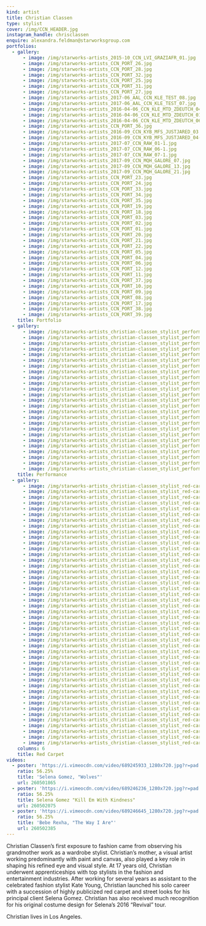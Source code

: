 ```yaml
---
kind: artist
title: Christian Classen
type: stylist
cover: /img/CCN_HEADER.jpg
instagram_handle: chrisclassen
enquire: alexandra.feldman@starworksgroup.com
portfolios:
  - gallery:
      - image: /img/starworks-artists_2015-10_CCN_LVI_GRAZIAFR_01.jpg
      - image: /img/starworks-artists_CCN_PORT_26.jpg
      - image: /img/starworks-artists_CCN_PORT_28.jpg
      - image: /img/starworks-artists_CCN_PORT_32.jpg
      - image: /img/starworks-artists_CCN_PORT_25.jpg
      - image: /img/starworks-artists_CCN_PORT_31.jpg
      - image: /img/starworks-artists_CCN_PORT_27.jpg
      - image: /img/starworks-artists_2017-06_AAL_CCN_KLE_TEST_08.jpg
      - image: /img/starworks-artists_2017-06_AAL_CCN_KLE_TEST_07.jpg
      - image: /img/starworks-artists_2016-04-06_CCN_KLE_MTD_ZDEUTCH_04.jpg
      - image: /img/starworks-artists_2016-04-06_CCN_KLE_MTD_ZDEUTCH_01.jpg
      - image: /img/starworks-artists_2016-04-06_CCN_KLE_MTD_ZDEUTCH_06-1.jpg
      - image: /img/starworks-artists_CCN_PORT_36.jpg
      - image: /img/starworks-artists_2016-09_CCN_KYB_MFS_JUSTJARED_03.jpg
      - image: /img/starworks-artists_2016-09_CCN_KYB_MFS_JUSTJARED_04-1.jpg
      - image: /img/starworks-artists_2017-07_CCN_RAW_01-1.jpg
      - image: /img/starworks-artists_2017-07_CCN_RAW_06-1.jpg
      - image: /img/starworks-artists_2017-07_CCN_RAW_07-1.jpg
      - image: /img/starworks-artists_2017-09_CCN_MQH_GALORE_07.jpg
      - image: /img/starworks-artists_2017-09_CCN_MQH_GALORE_13.jpg
      - image: /img/starworks-artists_2017-09_CCN_MQH_GALORE_21.jpg
      - image: /img/starworks-artists_CCN_PORT_23.jpg
      - image: /img/starworks-artists_CCN_PORT_24.jpg
      - image: /img/starworks-artists_CCN_PORT_33.jpg
      - image: /img/starworks-artists_CCN_PORT_34.jpg
      - image: /img/starworks-artists_CCN_PORT_35.jpg
      - image: /img/starworks-artists_CCN_PORT_19.jpg
      - image: /img/starworks-artists_CCN_PORT_18.jpg
      - image: /img/starworks-artists_CCN_PORT_03.jpg
      - image: /img/starworks-artists_CCN_PORT_02.jpg
      - image: /img/starworks-artists_CCN_PORT_01.jpg
      - image: /img/starworks-artists_CCN_PORT_20.jpg
      - image: /img/starworks-artists_CCN_PORT_21.jpg
      - image: /img/starworks-artists_CCN_PORT_22.jpg
      - image: /img/starworks-artists_CCN_PORT_05.jpg
      - image: /img/starworks-artists_CCN_PORT_04.jpg
      - image: /img/starworks-artists_CCN_PORT_06.jpg
      - image: /img/starworks-artists_CCN_PORT_12.jpg
      - image: /img/starworks-artists_CCN_PORT_11.jpg
      - image: /img/starworks-artists_CCN_PORT_37.jpg
      - image: /img/starworks-artists_CCN_PORT_10.jpg
      - image: /img/starworks-artists_CCN_PORT_09.jpg
      - image: /img/starworks-artists_CCN_PORT_08.jpg
      - image: /img/starworks-artists_CCN_PORT_17.jpg
      - image: /img/starworks-artists_CCN_PORT_38.jpg
      - image: /img/starworks-artists_CCN_PORT_39.jpg
    title: Portfolio
  - gallery:
      - image: /img/starworks-artists_christian-classen_stylist_performance_01.jpg
      - image: /img/starworks-artists_christian-classen_stylist_performance_02.jpg
      - image: /img/starworks-artists_christian-classen_stylist_performance_03.jpg
      - image: /img/starworks-artists_christian-classen_stylist_performance_04.jpg
      - image: /img/starworks-artists_christian-classen_stylist_performance_05.jpg
      - image: /img/starworks-artists_christian-classen_stylist_performance_06.jpg
      - image: /img/starworks-artists_christian-classen_stylist_performance_07.jpg
      - image: /img/starworks-artists_christian-classen_stylist_performance_08.jpg
      - image: /img/starworks-artists_christian-classen_stylist_performance_09.jpg
      - image: /img/starworks-artists_christian-classen_stylist_performance_10.jpg
      - image: /img/starworks-artists_christian-classen_stylist_performance_11.jpg
      - image: /img/starworks-artists_christian-classen_stylist_performance_12.jpg
      - image: /img/starworks-artists_christian-classen_stylist_performance_13.jpg
      - image: /img/starworks-artists_christian-classen_stylist_performance_14.jpg
      - image: /img/starworks-artists_christian-classen_stylist_performance_15.jpg
      - image: /img/starworks-artists_christian-classen_stylist_performance_16.jpg
      - image: /img/starworks-artists_christian-classen_stylist_performance_17.jpg
      - image: /img/starworks-artists_christian-classen_stylist_performance_18.jpg
      - image: /img/starworks-artists_christian-classen_stylist_performance_19.jpg
      - image: /img/starworks-artists_christian-classen_stylist_performance_20.jpg
      - image: /img/starworks-artists_christian-classen_stylist_performance_21.jpg
      - image: /img/starworks-artists_christian-classen_stylist_performance_22.jpg
      - image: /img/starworks-artists_christian-classen_stylist_performance_23.jpg
      - image: /img/starworks-artists_christian-classen_stylist_performance_24.jpg
      - image: /img/starworks-artists_christian-classen_stylist_performance_25.jpg
    title: Performance
  - gallery:
      - image: /img/starworks-artists_christian-classen_stylist_red-carpet_01.jpg
      - image: /img/starworks-artists_christian-classen_stylist_red-carpet_02.jpg
      - image: /img/starworks-artists_christian-classen_stylist_red-carpet_03.jpg
      - image: /img/starworks-artists_christian-classen_stylist_red-carpet_04.jpg
      - image: /img/starworks-artists_christian-classen_stylist_red-carpet_05.jpg
      - image: /img/starworks-artists_christian-classen_stylist_red-carpet_06.jpg
      - image: /img/starworks-artists_christian-classen_stylist_red-carpet_07.jpg
      - image: /img/starworks-artists_christian-classen_stylist_red-carpet_08.jpg
      - image: /img/starworks-artists_christian-classen_stylist_red-carpet_09.jpg
      - image: /img/starworks-artists_christian-classen_stylist_red-carpet_10.jpg
      - image: /img/starworks-artists_christian-classen_stylist_red-carpet_11.jpg
      - image: /img/starworks-artists_christian-classen_stylist_red-carpet_12.jpg
      - image: /img/starworks-artists_christian-classen_stylist_red-carpet_13.jpg
      - image: /img/starworks-artists_christian-classen_stylist_red-carpet_14.jpg
      - image: /img/starworks-artists_christian-classen_stylist_red-carpet_15.jpg
      - image: /img/starworks-artists_christian-classen_stylist_red-carpet_16.jpg
      - image: /img/starworks-artists_christian-classen_stylist_red-carpet_17.jpg
      - image: /img/starworks-artists_christian-classen_stylist_red-carpet_18.jpg
      - image: /img/starworks-artists_christian-classen_stylist_red-carpet_19.jpg
      - image: /img/starworks-artists_christian-classen_stylist_red-carpet_20.jpg
      - image: /img/starworks-artists_christian-classen_stylist_red-carpet_21.jpg
      - image: /img/starworks-artists_christian-classen_stylist_red-carpet_22.jpg
      - image: /img/starworks-artists_christian-classen_stylist_red-carpet_23.jpg
      - image: /img/starworks-artists_christian-classen_stylist_red-carpet_24.jpg
      - image: /img/starworks-artists_christian-classen_stylist_red-carpet_25.jpg
      - image: /img/starworks-artists_christian-classen_stylist_red-carpet_26.jpg
      - image: /img/starworks-artists_christian-classen_stylist_red-carpet_27.jpg
      - image: /img/starworks-artists_christian-classen_stylist_red-carpet_28.jpg
      - image: /img/starworks-artists_christian-classen_stylist_red-carpet_29.jpg
      - image: /img/starworks-artists_christian-classen_stylist_red-carpet_30.jpg
      - image: /img/starworks-artists_christian-classen_stylist_red-carpet_31.jpg
      - image: /img/starworks-artists_christian-classen_stylist_red-carpet_32.jpg
      - image: /img/starworks-artists_christian-classen_stylist_red-carpet_33.jpg
      - image: /img/starworks-artists_christian-classen_stylist_red-carpet_34.jpg
      - image: /img/starworks-artists_christian-classen_stylist_red-carpet_35.jpg
      - image: /img/starworks-artists_christian-classen_stylist_red-carpet_36.jpg
      - image: /img/starworks-artists_christian-classen_stylist_red-carpet_37.jpg
      - image: /img/starworks-artists_christian-classen_stylist_red-carpet_38.jpg
      - image: /img/starworks-artists_christian-classen_stylist_red-carpet_39.jpg
      - image: /img/starworks-artists_christian-classen_stylist_red-carpet_40.jpg
      - image: /img/starworks-artists_christian-classen_stylist_red-carpet_41.jpg
      - image: /img/starworks-artists_christian-classen_stylist_red-carpet_42.jpg
      - image: /img/starworks-artists_christian-classen_stylist_red-carpet_43.jpg
      - image: /img/starworks-artists_christian-classen_stylist_red-carpet_44.jpg
      - image: /img/starworks-artists_christian-classen_stylist_red-carpet_45.jpg
      - image: /img/starworks-artists_christian-classen_stylist_red-carpet_46.jpg
    columns: 6
    title: Red Carpet
videos:
  - poster: 'https://i.vimeocdn.com/video/689245933_1280x720.jpg?r=pad'
    ratio: 56.25%
    title: 'Selena Gomez, "Wolves"'
    url: 260501865
  - poster: 'https://i.vimeocdn.com/video/689246236_1280x720.jpg?r=pad'
    ratio: 56.25%
    title: Selena Gomez "Kill Em With Kindness"
    url: 260502075
  - poster: 'https://i.vimeocdn.com/video/689246645_1280x720.jpg?r=pad'
    ratio: 56.25%
    title: 'Bebe Rexha, "The Way I Are"'
    url: 260502385
---
```

Christian Classen’s first exposure to fashion came from observing his grandmother work as a wardrobe stylist. Christian’s mother, a visual artist working predominantly with paint and canvas, also played a key role in shaping his refined eye and visual style. At 17 years old, Christian underwent apprenticeships with top stylists in the fashion and entertainment industries. After working for several years as assistant to the celebrated fashion stylist Kate Young, Christian launched his solo career with a succession of highly publicized red carpet and street looks for his principal client Selena Gomez. Christian has also received much recognition for his original costume design for Selena’s 2016 “Revival” tour.

Christian lives in Los Angeles.
